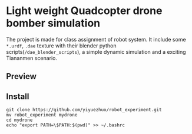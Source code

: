 # Light weight Quadcopter drone bomber simulation 

The project is made for class assignment of robot system. 
It include some `*.urdf`, `.dae` texture with their blender python scripts(`/dae_blender_scripts`),
a simple dynamic simulation and a exciting Tiananmen scenario.

## Preview

## Install

```
git clone https://github.com/yiyuezhuo/robot_experiment.git
mv robot_experiment mydrone
cd mydrone
echo "export PATH=\$PATH:$(pwd)" >> ~/.bashrc
```
